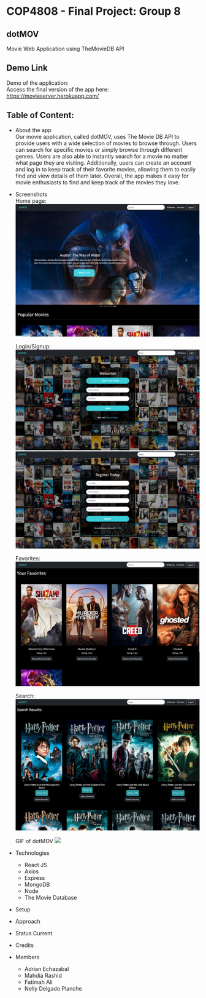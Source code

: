 # COP4808 -  Final Project: Group 8 
##  dotMOV
Movie Web Application using TheMovieDB API

## Demo Link
Demo of the application: <br>
Access the final version of the app here: https://movieserver.herokuapp.com/

## Table of Content:
- About the app <br>
Our movie application, called dotMOV, uses The Movie DB API to provide users with a wide selection of movies to browse through. Users can search for specific movies or simply browse through different genres. Users are also able to instantly search for a movie no matter what page they are visiting. Additionally, users can create an account and log in to keep track of their favorite movies, allowing them to easily find and view details of them later. Overall, the app makes it easy for movie enthusiasts to find and keep track of the movies they love.

- Screenshots <br>
    Home page:
    <img src="./img/home.png">

    Login/Signup:
    <img src="./img/login.png">
    <img src="./img/register.png">

    Favorites:
    <img src="./img/favorites.png">

    Search:
    <img src="./img/search.png">

    GIF of dotMOV
    <img src="./img/dotMOV.gif">


- Technologies 
  - React JS
  - Axios 
  - Express
  - MongoDB
  - Node
  - The Movie Database
  
- Setup 

- Approach
- Status
Current
- Credits
- Members 
  - Adrian Echazabal
  - Mahdia Rashid
  - Fatimah Ali
  - Nelly Delgado Planche



